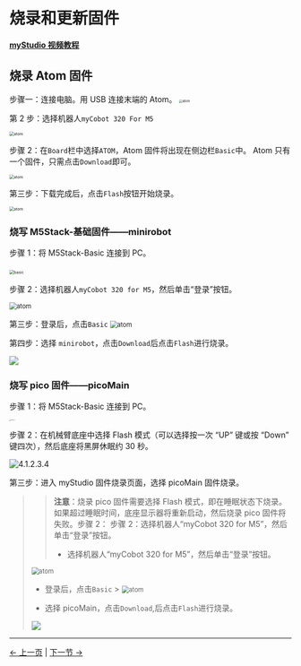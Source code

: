 # 烧录和更新固件

**[myStudio 视频教程](https://www.bilibili.com/video/BV1Qr4y1N7B5/)**

## 烧录 Atom 固件

步骤一：连接电脑。用 USB 连接末端的 Atom。
<img src="C:\Users\Administrator\Desktop\320_mystudio_gitbook截图\en\img\4.1.2.1-atom_PC.jpg" alt="atom" style="zoom:40%;" />

第 2 步：选择机器人`myCobot 320 For M5`

<img src="C:\Users\Administrator\Desktop\320_mystudio_gitbook截图\en\img\320\atom.png" alt="atom" style="zoom: 50%;" />

步骤 2：在`Board`栏中选择`ATOM`，Atom 固件将出现在侧边栏`Basic`中。 Atom 只有一个固件，只需点击`Download`即可。

<img src="C:\Users\Administrator\Desktop\320_mystudio_gitbook截图\en\img\320\atom2.png" alt="atom" style="zoom: 50%;" />

第三步：下载完成后，点击`Flash`按钮开始烧录。

<img src="C:\Users\Administrator\Desktop\320_mystudio_gitbook截图\en\img\320\atom3.png" alt="atom" style="zoom: 50%;" />

### 烧写 M5Stack-基础固件——minirobot

步骤 1：将 M5Stack-Basic 连接到 PC。

​ <img src="C:\Users\Administrator\Desktop\320_mystudio_gitbook截图\en\img\4.1.2.1-basic_PC.jpg" alt="basic" style="zoom: 50%;" />

步骤 2：选择机器人`myCobot 320 for M5`，然后单击“登录”按钮。

<img src="C:\Users\Administrator\Desktop\320_mystudio_gitbook截图\en\img\320\1.png" alt="atom" style="zoom:80%;" />

第三步：登录后，点击`Basic`
<img src="C:\Users\Administrator\Desktop\320_mystudio_gitbook截图\en\img\320\2.png" alt="atom" style="zoom: 80%;" />

第四步：选择 `minirobot`，点击`Download`后点击`Flash`进行烧录。

![](C:\Users\Administrator\Desktop\320_mystudio_gitbook截图\en\img\320\3.png)

### 烧写 pico 固件——picoMain

步骤 1：将 M5Stack-Basic 连接到 PC。

<img src="C:\Users\Administrator\Desktop\320_mystudio_gitbook截图\en\img\4.1.2.3.3.jpg" alt="4.1.2.3.3" style="zoom: 15%;" />

步骤 2：在机械臂底座中选择 Flash 模式（可以选择按一次 “UP” 键或按 “Down” 键四次），然后底座将黑屏休眠约 30 秒。

![4.1.2.3.4](C:\Users\Administrator\Desktop\320_mystudio_gitbook截图\en\img\4.1.2.3.4.gif)

第三步：进入 myStudio 固件烧录页面，选择 picoMain 固件烧录。

> > **注意**：烧录 pico 固件需要选择 Flash 模式，即在睡眠状态下烧录。如果超过睡眠时间，底座显示器将重新启动，然后烧录 pico 固件将失败。步骤 2： 步骤 2：选择机器人“myCobot 320 for M5”，然后单击“登录”按钮。
> >
> > - 选择机器人“myCobot 320 for M5”，然后单击“登录”按钮。
>
> <img src="C:\Users\Administrator\Desktop\320_mystudio_gitbook截图\en\img\320\1.png" alt="atom" style="zoom:80%;" />
>
> - 登录后，点击`Basic` > <img src="C:\Users\Administrator\Desktop\320_mystudio_gitbook截图\en\img\320\2.png" alt="atom" style="zoom: 80%;" />
>
> - 选择 picoMain，点击`Download`,后点击`Flash`进行烧录。
>
> ![](C:\Users\Administrator\Desktop\320_mystudio_gitbook截图\en\img\320\8.png)

---

[← 上一页](2-install_driver.md) | [下一节 →](../../../5.3-FirmwareUse/m5/1-firmware.md)
